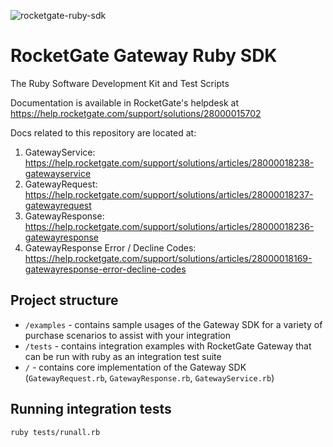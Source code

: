 ![rocketgate-ruby-sdk](http://rocketgate.com/images/logo_rocketgate.png)

RocketGate Gateway Ruby SDK
===========

The Ruby Software Development Kit and Test Scripts

Documentation is available in RocketGate's helpdesk at https://help.rocketgate.com/support/solutions/28000015702

Docs related to this repository are located at:

1. GatewayService: https://help.rocketgate.com/support/solutions/articles/28000018238-gatewayservice
2. GatewayRequest: https://help.rocketgate.com/support/solutions/articles/28000018237-gatewayrequest
3. GatewayResponse: https://help.rocketgate.com/support/solutions/articles/28000018236-gatewayresponse
4. GatewayResponse Error / Decline Codes: https://help.rocketgate.com/support/solutions/articles/28000018169-gatewayresponse-error-decline-codes

## Project structure
- `/examples` - contains sample usages of the Gateway SDK for a variety of purchase scenarios to assist with your integration
- `/tests` - contains integration examples with RocketGate Gateway that can be run with ruby as an integration test suite
- `/` - contains core implementation of the Gateway SDK (`GatewayRequest.rb`, `GatewayResponse.rb`, `GatewayService.rb`)

## Running integration tests
  
```shell
ruby tests/runall.rb
```
